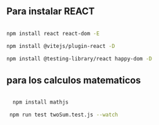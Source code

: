## Para instalar REACT

```bash

npm install react react-dom -E

npm install @vitejs/plugin-react -D

npm install @testing-library/react happy-dom -D

```

## para los calculos matematicos

```bash

  npm install mathjs

```

```bash
 npm run test twoSum.test.js --watch
```
